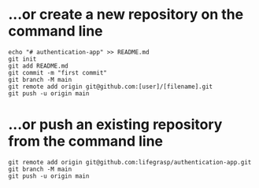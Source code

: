 # ...or create a new repository on the command line

```
echo "# authentication-app" >> README.md
git init
git add README.md
git commit -m "first commit"
git branch -M main
git remote add origin git@github.com:[user]/[filename].git
git push -u origin main
```

# ...or push an existing repository from the command line

```
git remote add origin git@github.com:lifegrasp/authentication-app.git
git branch -M main
git push -u origin main
```